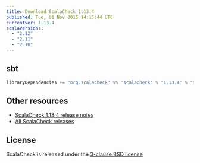 ```yaml
---
title: Download ScalaCheck 1.13.4
published: Tue, 01 Nov 2016 14:15:44 UTC
currentver: 1.13.4
scalaVersions:
  - "2.12"
  - "2.11"
  - "2.10"
---
```

## sbt

```scala
libraryDependencies += "org.scalacheck" %% "scalacheck" % "1.13.4" % "test"
```

## Other resources

- [ScalaCheck 1.13.4 release notes](https://github.com/rickynils/scalacheck/tree/1.13.4/RELEASE)
- [All ScalaCheck releases](../releases.html)

## License

ScalaCheck is released under the [3-clause BSD license](https://github.com/rickynils/scalacheck/tree/1.13.4/LICENSE)

